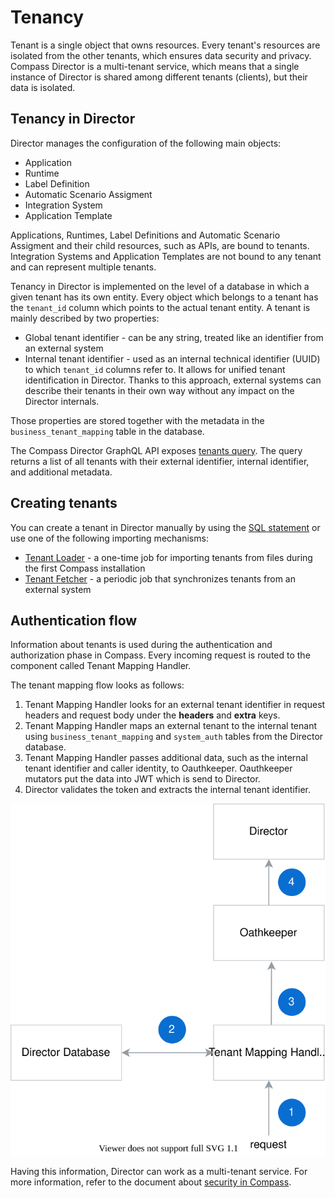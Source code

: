 # Tenancy
Tenant is a single object that owns resources.
Every tenant's resources are isolated from the other tenants, which ensures data security and privacy.
Compass Director is a multi-tenant service, which means that a single instance of Director is shared among different tenants (clients), but their data is isolated.

## Tenancy in Director
Director manages the configuration of the following main objects:
* Application
* Runtime
* Label Definition
* Automatic Scenario Assigment
* Integration System
* Application Template

Applications, Runtimes, Label Definitions and Automatic Scenario Assigment and their child resources, such as APIs, are bound to tenants.
Integration Systems and Application Templates are not bound to any tenant and can represent multiple tenants.

Tenancy in Director is implemented on the level of a database in which a given tenant has its own entity.
Every object which belongs to a tenant has the `tenant_id` column which points to the actual tenant entity.
A tenant is mainly described by two properties: 
* Global tenant identifier - can be any string, treated like an identifier from an external system 
* Internal tenant identifier - used as an internal technical identifier (UUID) to which `tenant_id` columns refer to. It allows for unified tenant identification in Director. Thanks to this approach, external systems can describe their tenants in their own way without any impact on the Director internals.

Those properties are stored together with the metadata in the `business_tenant_mapping` table in the database.

The Compass Director GraphQL API exposes [tenants query](https://github.com/kyma-incubator/compass/blob/master/components/director/examples/query-tenants/query-tenants.graphql). 
The query returns a list of all tenants with their external identifier, internal identifier, and additional metadata. 
## Creating tenants
You can create a tenant in Director manually by using the [SQL statement](https://github.com/kyma-incubator/compass/blob/master/components/schema-migrator/seeds/director/add_tenants.sql) or use one of the following importing mechanisms:
* [Tenant Loader](https://github.com/kyma-incubator/compass/tree/master/components/director/cmd/tenantloader) - a one-time job for importing tenants from files during the first Compass installation
* [Tenant Fetcher](https://github.com/kyma-incubator/compass/tree/master/components/director/cmd/tenantfetcher) - a periodic job that synchronizes tenants from an external system

## Authentication flow
Information about tenants is used during the authentication and authorization phase in Compass.
Every incoming request is routed to the component called Tenant Mapping Handler.

The tenant mapping flow looks as follows:
1. Tenant Mapping Handler looks for an external tenant identifier in request headers and request body under the **headers** and **extra** keys.
2. Tenant Mapping Handler maps an external tenant to the internal tenant using `business_tenant_mapping` and `system_auth` tables from the Director database.
3. Tenant Mapping Handler passes additional data, such as the internal tenant identifier and caller identity, to Oauthkeeper. Oauthkeeper mutators put the data into JWT which is send to Director.
4. Director validates the token and extracts the internal tenant identifier.

![](./assets/tenant-mapping.svg)

Having this information, Director can work as a multi-tenant service. For more information, refer to the document about [security in Compass](https://github.com/kyma-incubator/compass/blob/master/docs/compass/03-01-security.md).
